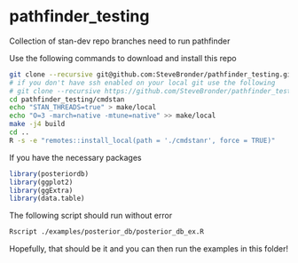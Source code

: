 # pathfinder_testing

Collection of stan-dev repo branches need to run pathfinder

Use the following commands to download and install this repo

```bash 
git clone --recursive git@github.com:SteveBronder/pathfinder_testing.git
# if you don't have ssh enabled on your local git use the following 
# git clone --recursive https://github.com/SteveBronder/pathfinder_testing.git 
cd pathfinder_testing/cmdstan
echo "STAN_THREADS=true" > make/local 
echo "O=3 -march=native -mtune=native" >> make/local 
make -j4 build
cd .. 
R -s -e "remotes::install_local(path = './cmdstanr', force = TRUE)"
```

If you have the necessary packages

```R
library(posteriordb)
library(ggplot2)
library(ggExtra)
library(data.table)
```

The following script should run without error

```bash
Rscript ./examples/posterior_db/posterior_db_ex.R 
```

Hopefully, that should be it and you can then run the examples in this folder!
